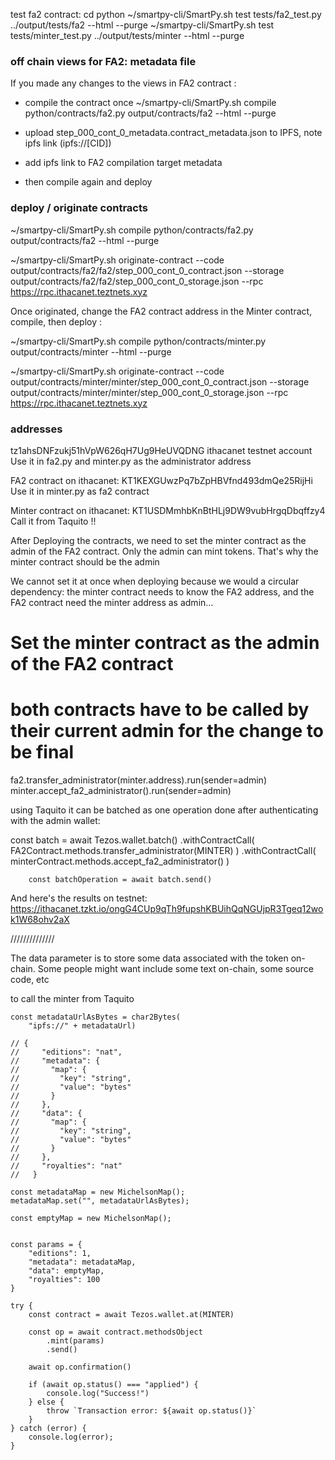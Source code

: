 test fa2 contract:
cd python
~/smartpy-cli/SmartPy.sh test tests/fa2_test.py ../output/tests/fa2 --html --purge
~/smartpy-cli/SmartPy.sh test tests/minter_test.py ../output/tests/minter --html --purge

### off chain views for FA2: metadata file

If you made any changes to the views in FA2 contract : 

 - compile the contract once
  ~/smartpy-cli/SmartPy.sh compile python/contracts/fa2.py output/contracts/fa2 --html --purge

 - upload step_000_cont_0_metadata.contract_metadata.json to IPFS, note ipfs link (ipfs://[CID])
  
 -  add ipfs link to FA2 compilation target metadata
  
 - then compile again and deploy

### deploy / originate contracts

~/smartpy-cli/SmartPy.sh compile python/contracts/fa2.py output/contracts/fa2 --html --purge

~/smartpy-cli/SmartPy.sh originate-contract --code output/contracts/fa2/fa2/step_000_cont_0_contract.json --storage output/contracts/fa2/fa2/step_000_cont_0_storage.json --rpc https://rpc.ithacanet.teztnets.xyz

Once originated, change the FA2 contract address in the Minter contract, compile, then deploy :

~/smartpy-cli/SmartPy.sh compile python/contracts/minter.py output/contracts/minter --html --purge

~/smartpy-cli/SmartPy.sh originate-contract --code output/contracts/minter/minter/step_000_cont_0_contract.json --storage output/contracts/minter/minter/step_000_cont_0_storage.json --rpc https://rpc.ithacanet.teztnets.xyz

### addresses 

tz1ahsDNFzukj51hVpW626qH7Ug9HeUVQDNG ithacanet testnet account
Use it in fa2.py and minter.py as the administrator address

FA2 contract on ithacanet: KT1KEXGUwzPq7bZpHBVfnd493dmQe25RijHi
Use it in minter.py as fa2 contract

Minter contract on ithacanet:  KT1USDMmhbKnBtHLj9DW9vubHrgqDbqffzy4
Call it from Taquito !!


After Deploying the contracts, we need to set the minter contract as the admin of the FA2 contract. 
Only the admin can mint tokens. That's why the minter contract should be the admin

We cannot set it at once when deploying because we would a circular dependency: 
the minter contract needs to know the FA2 address, and the FA2 contract need the minter address as admin…


# Set the minter contract as the admin of the FA2 contract
# both contracts have to be called by their current admin for the change to be final
fa2.transfer_administrator(minter.address).run(sender=admin)
minter.accept_fa2_administrator().run(sender=admin)

using Taquito it can be batched as one operation done after authenticating with the admin wallet:

  const batch = await Tezos.wallet.batch()
            .withContractCall(
                FA2Contract.methods.transfer_administrator(MINTER)
            )
            .withContractCall(
                minterContract.methods.accept_fa2_administrator()
            )

        const batchOperation = await batch.send()


And here's the results on testnet:
https://ithacanet.tzkt.io/ongG4CUp9qTh9fupshKBUihQqNGUjpR3Tgeq12wok1W68ohv2aX


//////////////

The data parameter is to store some data associated with the token on-chain. Some people might want include some text on-chain, some source code, etc


to call the minter from Taquito

    const metadataUrlAsBytes = char2Bytes(
        "ipfs://" + metadataUrl)

    // {
    //     "editions": "nat",
    //     "metadata": {
    //       "map": {
    //         "key": "string",
    //         "value": "bytes"
    //       }
    //     },
    //     "data": {
    //       "map": {
    //         "key": "string",
    //         "value": "bytes"
    //       }
    //     },
    //     "royalties": "nat"
    //   }

    const metadataMap = new MichelsonMap();
    metadataMap.set("", metadataUrlAsBytes);

    const emptyMap = new MichelsonMap();


    const params = {
        "editions": 1,
        "metadata": metadataMap,
        "data": emptyMap,
        "royalties": 100
    }

    try {
        const contract = await Tezos.wallet.at(MINTER)

        const op = await contract.methodsObject
            .mint(params)
            .send()

        await op.confirmation()

        if (await op.status() === "applied") {
            console.log("Success!")
        } else {
            throw `Transaction error: ${await op.status()}`
        }
    } catch (error) {
        console.log(error);
    }

